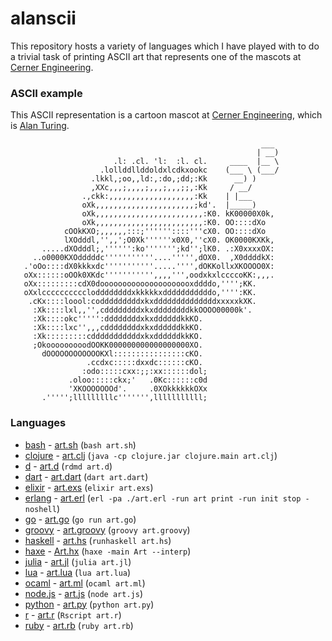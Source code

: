 alanscii
========

This repository hosts a variety of languages which I have played with to do a trivial task of printing ASCII art that represents one of the mascots at [Cerner Engineering](http://engineering.cerner.com/).

### ASCII example
This ASCII representation is a cartoon mascot at [Cerner Engineering](http://engineering.cerner.com/), which is [Alan Turing](http://en.wikipedia.org/wiki/Alan_Turing).
```
                                                        ___ 
                                                       | __)
                       .l: .cl. 'l:  :l. cl.     ____  |__ \   
                    .lollddllddoldxlcdkxookc    (___ \ (___/
                  .lkkl,;oo,,ld:,:do,;dd;:Kk      __) )
                  ,XXc,,,;,,,,;,,,;,,,;;,:Kk     / __/ 
                .,ckk:,,,,,,,,,,,,,,,,,,,:Kk    | |___ 
                oXk,,,,,,,,,,,,,,,,,,,,,,;kd'.  |_____) 
                oXk,,,,,,,,,,,,,,,,,,,,,,,,:K0. kK00000X0k,
                oXk,,,,,,,,,,,,,,,,,,,,,,,,:K0. OO::::dXo
            cOOkKXO;,,,,,,:::;''''''::::'''cX0. OO::::dXo
            lXOdddl,'',,';O0Xk''''''x0X0,''cX0. OK0000KXKk,
       .....dXOdddl;,'''''':ko''''''';kd'';lK0. .:X0xxxxOX:
     ..o0000KXOdddddc'''''''''''....''''',dOX0.  ,X0ddddkX:
   .'oOo::::dX0kkkxdc'''''''''''.....'''',dOKKollxXKOOOO0X:
   oXx::::::oOOk0XKdc''''''''''',,,,''',oodxkxlccccoKK:,,,.
   oXx:::::::::cdX0dooooooooooooooooooooxddddo,'''';KK.
   oXxlccccccccccloddddddddxkkkkkxdddddddddddo,'''':KK.
    .cKx::::loool:codddddddddxkxddddddddddddddxxxxxkXK.
     :Xk::::lxl,,'',cddddddddxkxddddddddkkOOOO00000k'.
     :Xk::::okc''''':ddddddddxkxddddddkkKO.
     :Xk::::lxc'',,,cddddddddxkxddddddkkKO.
     :Xk:::::::::cdddddddddddxkxddddddkkKO.
     ;OkooooooooodOOKK000000000000000000XO.
       dOOOOOOOOOOOOKXl::::::::::::::::cKO.
                 .ccdxc:::::dxxdc::::::cKO.
                :odo:::::cxx:;;:xx::::::dol;
             .oloo:::::ckx;'   .0Kc::::::c0d
             'XKOOOOOOOd'.     .0XOkkkkkkOXx
       .''''';lllllllllc''''''',lllllllllll;
```

### Languages
* [bash](https://www.gnu.org/software/bash/manual/) - [art.sh](bash/art.sh) (`bash art.sh`)
* [clojure](http://clojure.org/) - [art.clj](clojure/art.clj) (`java -cp clojure.jar clojure.main art.clj`)
* [d](http://dlang.org/) - [art.d](d/art.d) (`rdmd art.d`)
* [dart](https://www.dartlang.org/) - [art.dart](dart/art.dart) (`dart art.dart`)
* [elixir](http://elixir-lang.org/) - [art.exs](elixir/art.exs) (`elixir art.exs`)
* [erlang](http://www.erlang.org/) - [art.erl](erlang/art.erl) (`erl -pa ./art.erl -run art print -run init stop -noshell`)
* [go](https://golang.org/) - [art.go](go/art.go) (`go run art.go`)
* [groovy](http://groovy.codehaus.org/) - [art.groovy](groovy/art.groovy) (`groovy art.groovy`)
* [haskell](http://www.haskell.org/haskellwiki/Haskell) - [art.hs](haskell/art.hs) (`runhaskell art.hs`)
* [haxe](http://haxe.org/) - [Art.hx](haxe/Art.hx) (`haxe -main Art --interp`)
* [julia](http://julialang.org/) - [art.jl](julia/art.jl) (`julia art.jl`)
* [lua](http://www.lua.org/) - [art.lua](lua/art.lua) (`lua art.lua`)
* [ocaml](https://ocaml.org) - [art.ml](ocaml/art.ml) (`ocaml art.ml`)
* [node.js](http://nodejs.org/) - [art.js](node/art.js) (`node art.js`)
* [python](https://docs.python.org/3/) - [art.py](python/art.py) (`python art.py`)
* [r](http://www.r-project.org/) - [art.r](r/art.r) (`Rscript art.r`)
* [ruby](https://www.ruby-lang.org/en/) - [art.rb](ruby/art.rb) (`ruby art.rb`)